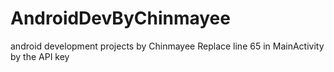 # AndroidDevByChinmayee
android development projects by Chinmayee
Replace line 65 in MainActivity by the API key
